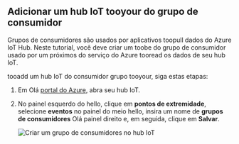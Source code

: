 ## <a name="add-a-consumer-group-tooyour-iot-hub"></a>Adicionar um hub IoT tooyour do grupo de consumidor

Grupos de consumidores são usados por aplicativos toopull dados do Azure IoT Hub. Neste tutorial, você deve criar um toobe do grupo de consumidor usado por um próximos do serviço do Azure tooread os dados de seu hub IoT.

tooadd um hub IoT do consumidor grupo tooyour, siga estas etapas:

1. Em Olá [portal do Azure](https://ms.portal.azure.com/), abra seu hub IoT.
2. No painel esquerdo do hello, clique em **pontos de extremidade**, selecione **eventos** no painel do meio hello, insira um nome de **grupos de consumidores** Olá painel direito e, em seguida, clique em  **Salvar**.

   ![Criar um grupo de consumidores no hub IoT](../articles/iot-hub/media/iot-hub-create-consumer-group/1_iot-hub-create-consumer-group-azure.png)